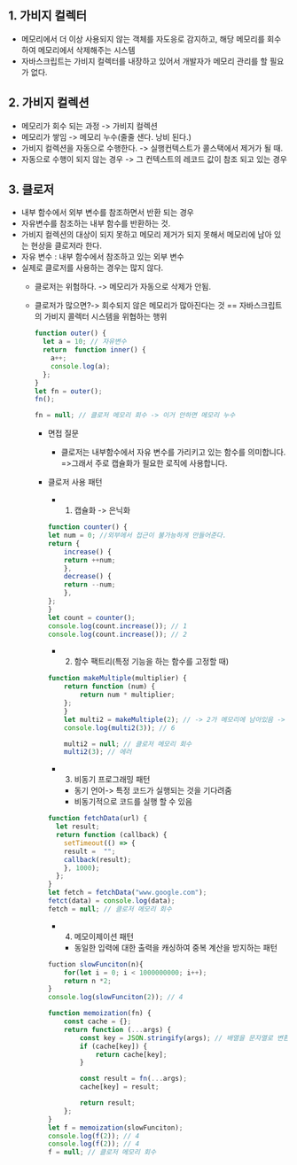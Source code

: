 ## 1. 가비지 컬렉터

- 메모리에서 더 이상 사용되지 않는 객체를 자도응로 감지하고, 해당 메모리를 회수하여 메모리에서 삭제해주는 시스템
- 자바스크립트는 가비지 컬렉터를 내장하고 있어서 개발자가 메모리 관리를 할 필요가 없다.

## 2. 가비지 컬렉션

- 메모리가 회수 되는 과정 -> 가비지 컬렉션
- 메모리가 쌓임 -> 메모리 누수(줄줄 샌다. 낭비 된다.)
- 가비지 컬렉션을 자동으로 수행한다. -> 실행컨텍스트가 콜스택에서 제거가 될 때.
- 자동으로 수행이 되지 않는 경우 -> 그 컨텍스트의 레코드 값이 참조 되고 있는 경우

## 3. 클로저

- 내부 함수에서 외부 변수를 참조하면서 반환 되는 경우
- 자유변수를 참조하는 내부 함수를 반환하는 것.
- 가비지 컬렉션의 대상이 되지 못하고 메모리 제거가 되지 못해서 메모리에 남아 있는 현상을 클로저라 한다.
- 자유 변수 : 내부 함수에서 참조하고 있는 외부 변수
- 실제로 클로저를 사용하는 경우는 많지 않다.
  - 클로저는 위험하다. -> 메모리가 자동으로 삭제가 안됨.
  - 클로저가 많으면?-> 회수되지 않은 메모리가 많아진다는 것 == 자바스크립트의 가비지 콜렉터 시스템을 위협하는 행위


    ```javascript
    function outer() {
      let a = 10; // 자유변수
      return  function inner() {
        a++;
        console.log(a);
      };
    }
    let fn = outer();
    fn();

    fn = null; // 클로저 메모리 회수 -> 이거 안하면 메모리 누수
    ```

    - 면접 질문
       - 클로저는 내부함수에서 자유 변수를 가리키고 있는 함수를 의미합니다.
        =>그래서 주로 캡슐화가 필요한 로직에 사용합니다.


    - 클로저 사용 패턴
        - 1. 캡슐화 -> 은닉화
        ```javascript
        function counter() {
        let num = 0; //외부에서 접근이 불가능하게 만들어준다.
        return {
            increase() {
            return ++num;
            },
            decrease() {
            return --num;
            },
        };
        }
        let count = counter();
        console.log(count.increase()); // 1
        console.log(count.increase()); // 2
        ```
        - 2. 함수 팩트리(특정 기능을 하는 함수를 고정할 때)
        ```javascript
        function makeMultiple(multiplier) {
            return function (num) {
                return num * multiplier;
            };
            }
            let multi2 = makeMultiple(2); // -> 2가 메모리에 남아있음 -> 클로저
            console.log(multi2(3)); // 6

            multi2 = null; // 클로저 메모리 회수
            multi2(3); // 에러
        ```
        - 3. 비동기 프로그래밍 패턴
            - 동기 언어-> 특정 코드가 실행되는 것을 기다려줌
            - 비동기적으로 코드를 실행 할 수 있음
        ```javascript
        function fetchData(url) {
          let result;
          return function (callback) {
            setTimeout(() => {
            result =  "";
            callback(result);
            }, 1000);
          };
        }
        let fetch = fetchData("www.google.com");
        fetct(data) = console.log(data);
        fetch = null; // 클로저 메모리 회수
        ```
        - 4. 메모이제이션 패턴
            - 동일한 입력에 대한 출력을 캐싱하여 중복 계산을 방지하는 패턴

        ```javascript
        fuction slowFunciton(n){
            for(let i = 0; i < 1000000000; i++);
            return n *2;
        }
        console.log(slowFunciton(2)); // 4

        function memoization(fn) {
            const cache = {};
            return function (...args) {
                const key = JSON.stringify(args); // 배열을 문자열로 변환
                if (cache[key]) {
                    return cache[key];
                }

                const result = fn(...args);
                cache[key] = result;

                return result;
            };
        }
        let f = memoization(slowFunciton);
        console.log(f(2)); // 4
        console.log(f(2)); // 4
        f = null; // 클로저 메모리 회수
        ```
